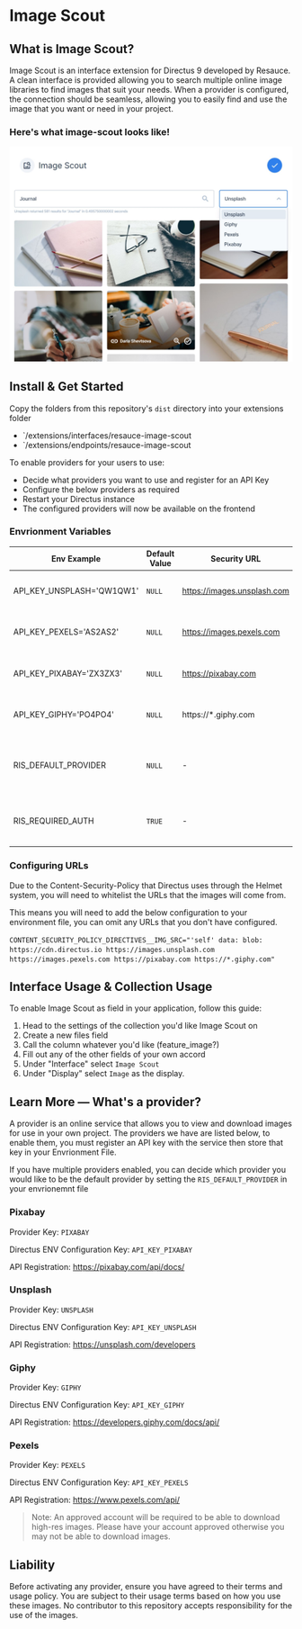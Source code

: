 # Image Scout

## What is Image Scout?

Image Scout is an interface extension for Directus 9 developed by Resauce. A clean interface is provided allowing you to search multiple online image libraries to find images that suit your needs. When a provider is configured, the connection should be seamless, allowing you to easily find and use the image that you want or need in your project.

### Here's what image-scout looks like!

![Picture of the interface](./docs/interface.jpg)

## Install & Get Started

Copy the folders from this repository's `dist` directory into your extensions folder
- `/extensions/interfaces/resauce-image-scout
- `/extensions/endpoints/resauce-image-scout

To enable providers for your users to use:
- Decide what providers you want to use and register for an API Key
- Configure the below providers as required
- Restart your Directus instance
- The configured providers will now be available on the frontend

### Envrionment Variables

| Env Example | Default Value | Security URL | Description |
| ----------- | ------------- | ----- | ----------- |
| API_KEY_UNSPLASH='QW1QW1' | `NULL` | https://images.unsplash.com | The key you configured to use the Unsplash API |
| API_KEY_PEXELS='AS2AS2'   | `NULL` | https://images.pexels.com | The key you configured to use the Pexels API |
| API_KEY_PIXABAY='ZX3ZX3'  | `NULL` | https://pixabay.com | The key you configured to use the Pixabay API |
| API_KEY_GIPHY='PO4PO4'    | `NULL` | https://*.giphy.com | The key you configured to use the Giphy API |
| RIS_DEFAULT_PROVIDER | `NULL` | - | The key of the provider you would like as your default selection |
| RIS_REQUIRED_AUTH | `TRUE` | - | Is direcus authentication required to use this API externally? |

### Configuring URLs

Due to the Content-Security-Policy that Directus uses through the Helmet system, you will need to whitelist the URLs that the images will come from.

This means you will need to add the below configuration to your environment file, you can omit any URLs that you don't have configured.

`CONTENT_SECURITY_POLICY_DIRECTIVES__IMG_SRC="'self' data: blob: https://cdn.directus.io https://images.unsplash.com https://images.pexels.com https://pixabay.com https://*.giphy.com"`

## Interface Usage & Collection Usage

To enable Image Scout as field in your application, follow this guide:

1. Head to the settings of the collection you'd like Image Scout on
2. Create a new files field
3. Call the column whatever you'd like (feature_image?)
4. Fill out any of the other fields of your own accord
5. Under "Interface" select `Image Scout`
6. Under "Display" select `Image` as the display.

## Learn More — What's a provider?

A provider is an online service that allows you to view and download images for use in your own project. The providers we have are listed below, to enable them, you must register an API key with the service then store that key in your Envrionment File. 

If you have multiple providers enabled, you can decide which provider you would like to be the default provider by setting the `RIS_DEFAULT_PROVIDER` in your envrionemnt file

### Pixabay

Provider Key: `PIXABAY`

Directus ENV Configuration Key: `API_KEY_PIXABAY`

API Registration: https://pixabay.com/api/docs/


### Unsplash

Provider Key: `UNSPLASH`

Directus ENV Configuration Key: `API_KEY_UNSPLASH`

API Registration: https://unsplash.com/developers


### Giphy

Provider Key: `GIPHY`

Directus ENV Configuration Key: `API_KEY_GIPHY`

API Registration: https://developers.giphy.com/docs/api/

### Pexels

Provider Key: `PEXELS`

Directus ENV Configuration Key: `API_KEY_PEXELS`

API Registration: https://www.pexels.com/api/

> Note: An approved account will be required to be able to download high-res images. Please have your account approved otherwise you may not be able to download images.

## Liability

Before activating any provider, ensure you have agreed to their terms and usage policy. You are subject to their usage terms based on how you use these images. No contributor to this repository accepts responsibility for the use of the images. 